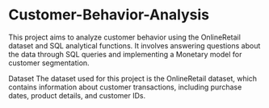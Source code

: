 # Customer-Behavior-Analysis

This project aims to analyze customer behavior using the OnlineRetail dataset and SQL analytical functions. It involves answering questions about the data through SQL queries and implementing a Monetary model for customer segmentation.

Dataset
The dataset used for this project is the OnlineRetail dataset, which contains information about customer transactions, including purchase dates, product details, and customer IDs.